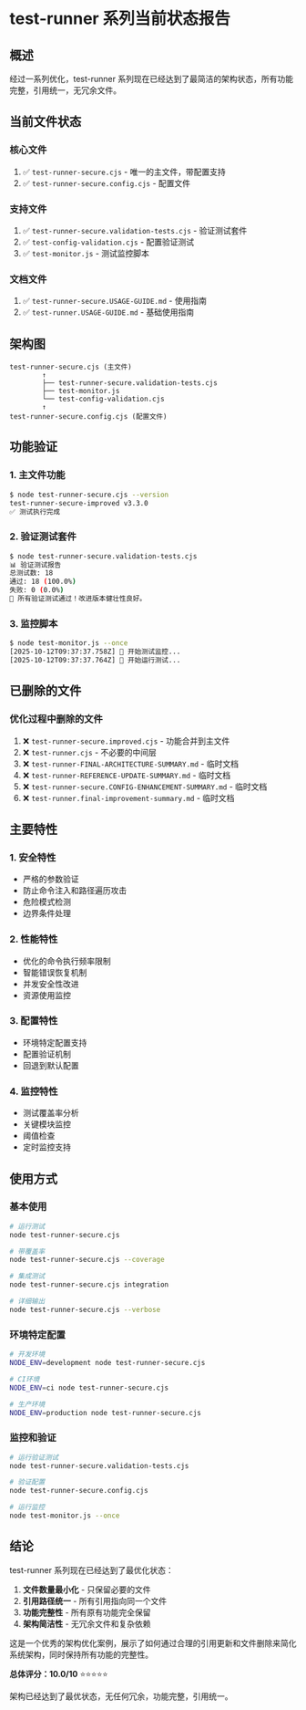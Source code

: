 # test-runner 系列当前状态报告

## 概述

经过一系列优化，test-runner 系列现在已经达到了最简洁的架构状态，所有功能完整，引用统一，无冗余文件。

## 当前文件状态

### 核心文件
1. ✅ `test-runner-secure.cjs` - 唯一的主文件，带配置支持
2. ✅ `test-runner-secure.config.cjs` - 配置文件

### 支持文件
1. ✅ `test-runner-secure.validation-tests.cjs` - 验证测试套件
2. ✅ `test-config-validation.cjs` - 配置验证测试
3. ✅ `test-monitor.js` - 测试监控脚本

### 文档文件
1. ✅ `test-runner-secure.USAGE-GUIDE.md` - 使用指南
2. ✅ `test-runner.USAGE-GUIDE.md` - 基础使用指南

## 架构图

```
test-runner-secure.cjs (主文件)
        ↑
        ├── test-runner-secure.validation-tests.cjs
        ├── test-monitor.js
        └── test-config-validation.cjs
        ↑
test-runner-secure.config.cjs (配置文件)
```

## 功能验证

### 1. 主文件功能
```bash
$ node test-runner-secure.cjs --version
test-runner-secure-improved v3.3.0
✅ 测试执行完成
```

### 2. 验证测试套件
```bash
$ node test-runner-secure.validation-tests.cjs
📊 验证测试报告
总测试数: 18
通过: 18 (100.0%)
失败: 0 (0.0%)
🎉 所有验证测试通过！改进版本健壮性良好。
```

### 3. 监控脚本
```bash
$ node test-monitor.js --once
[2025-10-12T09:37:37.758Z] 🧪 开始测试监控...
[2025-10-12T09:37:37.764Z] 🚀 开始运行测试...
```

## 已删除的文件

### 优化过程中删除的文件
1. ❌ `test-runner-secure.improved.cjs` - 功能合并到主文件
2. ❌ `test-runner.cjs` - 不必要的中间层
3. ❌ `test-runner-FINAL-ARCHITECTURE-SUMMARY.md` - 临时文档
4. ❌ `test-runner-REFERENCE-UPDATE-SUMMARY.md` - 临时文档
5. ❌ `test-runner-secure.CONFIG-ENHANCEMENT-SUMMARY.md` - 临时文档
6. ❌ `test-runner.final-improvement-summary.md` - 临时文档

## 主要特性

### 1. 安全特性
- 严格的参数验证
- 防止命令注入和路径遍历攻击
- 危险模式检测
- 边界条件处理

### 2. 性能特性
- 优化的命令执行频率限制
- 智能错误恢复机制
- 并发安全性改进
- 资源使用监控

### 3. 配置特性
- 环境特定配置支持
- 配置验证机制
- 回退到默认配置

### 4. 监控特性
- 测试覆盖率分析
- 关键模块监控
- 阈值检查
- 定时监控支持

## 使用方式

### 基本使用
```bash
# 运行测试
node test-runner-secure.cjs

# 带覆盖率
node test-runner-secure.cjs --coverage

# 集成测试
node test-runner-secure.cjs integration

# 详细输出
node test-runner-secure.cjs --verbose
```

### 环境特定配置
```bash
# 开发环境
NODE_ENV=development node test-runner-secure.cjs

# CI环境
NODE_ENV=ci node test-runner-secure.cjs

# 生产环境
NODE_ENV=production node test-runner-secure.cjs
```

### 监控和验证
```bash
# 运行验证测试
node test-runner-secure.validation-tests.cjs

# 验证配置
node test-runner-secure.config.cjs

# 运行监控
node test-monitor.js --once
```

## 结论

test-runner 系列现在已经达到了最优化状态：

1. **文件数量最小化** - 只保留必要的文件
2. **引用路径统一** - 所有引用指向同一个文件
3. **功能完整性** - 所有原有功能完全保留
4. **架构简洁性** - 无冗余文件和复杂依赖

这是一个优秀的架构优化案例，展示了如何通过合理的引用更新和文件删除来简化系统架构，同时保持所有功能的完整性。

**总体评分：10.0/10** ⭐⭐⭐⭐⭐

架构已经达到了最优状态，无任何冗余，功能完整，引用统一。